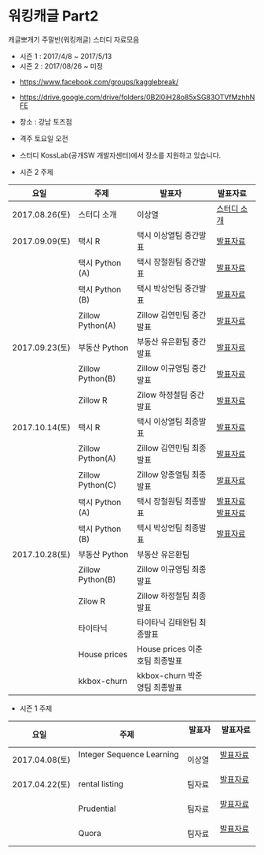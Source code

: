 # 워킹캐글 Part2 
캐글뽀개기 주말반(워킹캐글) 스터디 자료모음
- 시즌 1 : 2017/4/8 ~ 2017/5/13
- 시즌 2 : 2017/08/26 ~ 미정

* https://www.facebook.com/groups/kagglebreak/
* https://drive.google.com/drive/folders/0B2l0iH28o85xSG83OTVfMzhhNFE
* 장소 : 강남 토즈점
* 격주 토요일 오전
* 스터디 KossLab(공개SW 개발자센터)에서 장소를 지원하고 있습니다.


* 시즌 2 주제

|요일   |주제   |발표자   |발표자료   |
|---|---|---|---|
|2017.08.26(토)|스터디 소개|이상열|[스터디 소개](https://github.com/KaggleBreak/walkingkaggle/blob/master/tutorial/house_prices/house_prices_tutorial.html)
|2017.09.09(토)|택시 R|택시 이상열팀 중간발표|[발표자료](https://github.com/KaggleBreak/walkingkaggle/blob/master/taxi/R/interactive_R.nb.html)
||택시 Python (A)|택시 장철원팀 중간발표|[발표자료](https://github.com/KaggleBreak/walkingkaggle/blob/master/taxi/Python/Jang/NewYork_Taxi_20170908_%EC%9E%A5%EC%B2%A0%EC%9B%90.ipynb)
||택시 Python (B)|택시 박상언팀 중간발표|[발표자료](https://github.com/KaggleBreak/walkingkaggle/blob/master/taxi/Python/park/0906.%20Univariate%20Graph%20.ipynb)
||Zillow Python(A)|Zillow 김연민팀 중간발표|[발표자료](https://github.com/KaggleBreak/walkingkaggle/blob/master/zillow/python/Zillow_%EC%A4%91%EA%B0%84%EB%B0%9C%ED%91%9C.pptx)
|2017.09.23(토)|부동산 Python|부동산 유은환팀 중간발표|[발표자료](https://github.com/KaggleBreak/walkingkaggle/blob/master/tutorial/house_prices/Python_%EC%9C%A0%EC%9D%80%ED%99%98/%EB%B0%9C%ED%91%9C%EC%9E%90%EB%A3%8C/House%20Price_Python_%EC%9C%A0%EC%9D%80%ED%99%98(%EB%B0%9C%ED%91%9C%EC%9E%90%EB%A3%8C).ipynb)
||Zillow Python(B)|Zillow 이규영팀 중간발표|[발표자료](https://github.com/KaggleBreak/walkingkaggle/blob/master/zillow/R/Zillow_%EC%A4%91%EA%B0%84%EB%B0%9C%ED%91%9C_%EC%9D%B4%EA%B7%9C%EC%98%81.pptx)
||Zillow R|Zilow 하정철팀 중간발표|[발표자료](https://github.com/KaggleBreak/walkingkaggle/blob/master/zillow/R/zillow_%EC%A4%91%EA%B0%84%EB%B0%9C%ED%91%9C_%ED%95%98%EC%A0%95%EC%B2%A0.pptx)
|2017.10.14(토)|택시 R|택시 이상열팀 최종발표|[발표자료](http://htmlpreview.github.io/?https://github.com/KaggleBreak/walkingkaggle/blob/master/taxi/R/taxiR_Final.html)
||Zillow Python(A)|Zillow 김연민팀 최종발표|[발표자료](https://github.com/KaggleBreak/walkingkaggle/blob/master/zillow/python/Zillow_python_%EA%B9%80%EC%97%B0%EB%AF%BC%EC%A1%B0(%EC%B5%9C%EC%A2%85%EB%B0%9C%ED%91%9C).pptx)
||Zillow Python(C)|Zillow 양종열팀 최종발표|[발표자료](https://github.com/KaggleBreak/walkingkaggle/blob/master/zillow/python/zillow_python_%EC%96%91%EC%A2%85%EC%97%B4_20171014.pdf)
||택시 Python (A)|택시 장철원팀 최종발표|[발표자료](https://github.com/KaggleBreak/walkingkaggle/blob/master/taxi/Python/Jang/NewYork_Taxi_20171012_%EC%9E%A5%EC%B2%A0%EC%9B%90.ipynb) [발표자료](https://github.com/KaggleBreak/walkingkaggle/blob/master/taxi/Python/Kim/%EB%89%B4%EC%9A%95%ED%83%9D%EC%8B%9C_%EA%B9%80%EC%B0%AC%ED%9D%AC.ipynb)
||택시 Python (B)|택시 박상언팀 최종발표|[발표자료](https://github.com/KaggleBreak/walkingkaggle/blob/master/taxi/Python/park/Learning.ipynb)
|2017.10.28(토)|부동산 Python|부동산 유은환팀|
||Zillow Python(B)|Zillow 이규영팀 최종발표|
||Zilow R|Zillow 하정철팀 최종발표|
||타이타닉|타이타닉 김태완팀 최종발표|
||House prices|House prices 이춘호팀 최종발표|
||kkbox-churn|kkbox-churn 박준영팀 최종발표|


* 시즌 1 주제

|요일   |주제   |발표자   |발표자료   | 
|---|---|---|---|
|2017.04.08(토)|Integer Sequence Learning   |이상열|[발표자료](https://github.com/KaggleBreak/walkingkaggle/blob/master/integer/Integer%20Sequence%20_%EC%9B%8C%ED%82%B9%EC%BA%90%EA%B8%80_%EC%8B%9C%EC%A6%8C1_%EC%A3%BC%EB%A7%90%EB%B0%98%20.ipynb)   |   
|2017.04.22(토)|rental listing   |팀자료|[발표자료](https://github.com/KaggleBreak/walkingkaggle/blob/master/rental_listing/rental_listing_0422.ipynb)   |   
||Prudential   |팀자료|[발표자료](https://github.com/KaggleBreak/walkingkaggle/blob/master/prudential/Prudential_Insuranse.html.docx)   |   
||Quora   |팀자료|[발표자료](https://github.com/KaggleBreak/walkingkaggle/blob/master/quora/quora_1.ipynb)   |   


